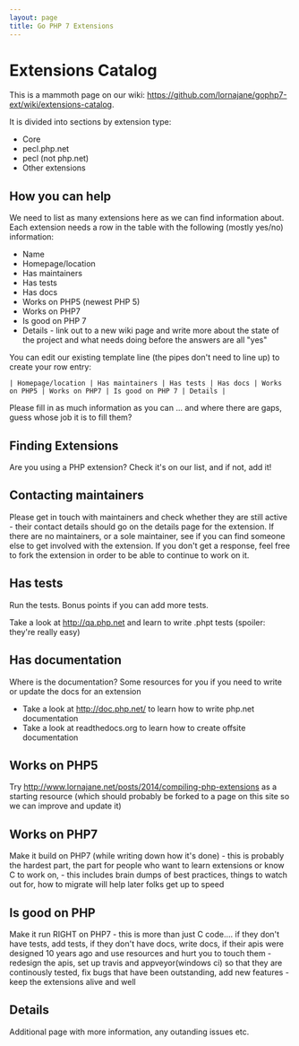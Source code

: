 ```yaml
---
layout: page
title: Go PHP 7 Extensions
---
```


# Extensions Catalog

This is a mammoth page on our wiki: <https://github.com/lornajane/gophp7-ext/wiki/extensions-catalog>.

It is divided into sections by extension type:

 * Core
 * pecl.php.net
 * pecl (not php.net)
 * Other extensions

## How you can help

We need to list as many extensions here as we can find information about.  Each extension needs a row in the table with the following (mostly yes/no) information:

 * Name
 * Homepage/location
 * Has maintainers
 * Has tests
 * Has docs
 * Works on PHP5 (newest PHP 5)
 * Works on PHP7
 * Is good on PHP 7
 * Details - link out to a new wiki page and write more about the state of the project and what needs doing before the answers are all "yes"

You can edit our existing template line (the pipes don't need to line up) to create your row entry:

```
| Homepage/location | Has maintainers | Has tests | Has docs | Works on PHP5 | Works on PHP7 | Is good on PHP 7 | Details |
```

Please fill in as much information as you can ... and where there are gaps, guess whose job it is to fill them?

## Finding Extensions

Are you using a PHP extension?  Check it's on our list, and if not, add it!

## Contacting maintainers

Please get in touch with maintainers and check whether they are still active - their contact details should go on the details page for the extension.  If there are no maintainers, or a sole maintainer, see if you can find someone else to get involved with the extension.  If you don't get a response, feel free to fork the extension in order to be able to continue to work on it.

## Has tests

Run the tests.  Bonus points if you can add more tests.

Take a look at http://qa.php.net and learn to write .phpt tests (spoiler: they're really easy)

## Has documentation

Where is the documentation?  Some resources for you if you need to write or update the docs for an extension

 * Take a look at http://doc.php.net/ to learn how to write php.net documentation
 * Take a look at readthedocs.org to learn how to create offsite documentation

## Works on PHP5

Try <http://www.lornajane.net/posts/2014/compiling-php-extensions> as a starting resource (which should probably be forked to a page on this site so we can improve and update it)

## Works on PHP7

Make it build on PHP7 (while writing down how it's done) - this is probably the hardest part, the part for people who want to learn extensions or know C to work on, - this includes brain dumps of best practices, things to watch out for,  how to migrate will help later folks get up to speed

## Is good on PHP

Make it run RIGHT on PHP7 - this is more than just C code.... if they don't have tests, add tests, if they don't have docs, write docs, if their apis were designed 10 years ago and use resources and hurt you to touch them - redesign the apis, set up travis and appveyor(windows ci) so that they are continously tested, fix bugs that have been outstanding, add new features - keep the extensions alive and well

## Details

Additional page with more information, any outanding issues etc.
